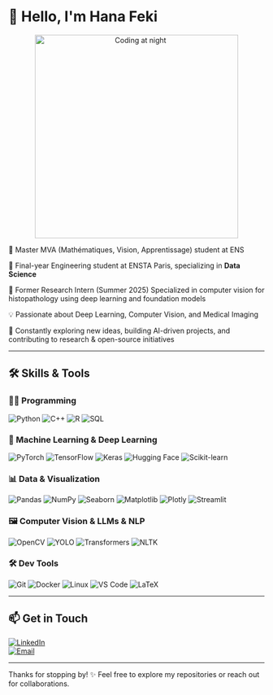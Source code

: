 # 👋 Hello, I'm Hana Feki

<p align="center">
  <img src="https://media.giphy.com/media/6arSJwtKZBtWCRzg6d/giphy.gif" width="400" alt="Coding at night" />
</p>

📘 Master MVA (Mathématiques, Vision, Apprentissage) student at ENS

🏫 Final-year Engineering student at ENSTA Paris, specializing in **Data Science**

🔬 Former Research Intern (Summer 2025) Specialized in computer vision for histopathology using deep learning and foundation models

💡 Passionate about Deep Learning, Computer Vision, and Medical Imaging

🚀 Constantly exploring new ideas, building AI-driven projects, and contributing to research & open-source initiatives

---

## 🛠 Skills & Tools

### 👩‍💻 Programming
![Python](https://img.shields.io/badge/-Python-3776AB?style=flat&logo=python&logoColor=white)
![C++](https://img.shields.io/badge/-C++-00599C?style=flat&logo=c%2B%2B&logoColor=white)
![R](https://img.shields.io/badge/-R-276DC3?style=flat&logo=r&logoColor=white)
![SQL](https://img.shields.io/badge/-SQL-4479A1?style=flat&logo=mysql&logoColor=white)

### 🔬 Machine Learning & Deep Learning
![PyTorch](https://img.shields.io/badge/-PyTorch-EA4335?style=flat&logo=pytorch&logoColor=white)
![TensorFlow](https://img.shields.io/badge/-TensorFlow-FF6F00?style=flat&logo=tensorflow&logoColor=white)
![Keras](https://img.shields.io/badge/-Keras-D00000?style=flat&logo=keras&logoColor=white)
![Hugging Face](https://img.shields.io/badge/-Hugging_Face-FF6F61?style=flat&logo=huggingface&logoColor=white)
![Scikit-learn](https://img.shields.io/badge/-Scikit--learn-F7931E?style=flat&logo=scikit-learn&logoColor=white)

### 📊 Data & Visualization
![Pandas](https://img.shields.io/badge/-Pandas-150458?style=flat&logo=pandas&logoColor=white)
![NumPy](https://img.shields.io/badge/-NumPy-013243?style=flat&logo=numpy&logoColor=white)
![Seaborn](https://img.shields.io/badge/-Seaborn-1A2F3E?style=flat&logo=seaborn&logoColor=white)
![Matplotlib](https://img.shields.io/badge/-Matplotlib-11557C?style=flat&logo=matplotlib&logoColor=white)
![Plotly](https://img.shields.io/badge/-Plotly-3F4F75?style=flat&logo=plotly&logoColor=white)
![Streamlit](https://img.shields.io/badge/-Streamlit-FF4B4B?style=flat&logo=streamlit&logoColor=white)

### 🖼 Computer Vision & LLMs & NLP
![OpenCV](https://img.shields.io/badge/-OpenCV-5C3EE8?style=flat&logo=opencv&logoColor=white)
![YOLO](https://img.shields.io/badge/-YOLO-FF6600?style=flat&logo=python&logoColor=white)
![Transformers](https://img.shields.io/badge/-Transformers-000000?style=flat&logo=transformers&logoColor=white)
![NLTK](https://img.shields.io/badge/-NLTK-FF9900?style=flat&logo=nltk&logoColor=white)

### 🛠 Dev Tools
![Git](https://img.shields.io/badge/-Git-F05032?style=flat&logo=git&logoColor=white)
![Docker](https://img.shields.io/badge/-Docker-2496ED?style=flat&logo=docker&logoColor=white)
![Linux](https://img.shields.io/badge/-Linux-FCC624?style=flat&logo=linux&logoColor=black)
![VS Code](https://img.shields.io/badge/-VSCode-007ACC?style=flat&logo=visual-studio-code&logoColor=white)
![LaTeX](https://img.shields.io/badge/-LaTeX-008080?style=flat&logo=latex&logoColor=white)

---

## 📫 Get in Touch

[![LinkedIn](https://img.shields.io/badge/LinkedIn-blue?style=flat&logo=linkedin&logoColor=white)](https://www.linkedin.com/in/hana-feki/)  
[![Email](https://img.shields.io/badge/Email-hana.feki@ensta.fr-D14836?style=flat&logo=gmail&logoColor=white)](mailto:hana.feki@ensta.fr)

---

Thanks for stopping by! ✨ Feel free to explore my repositories or reach out for collaborations.
